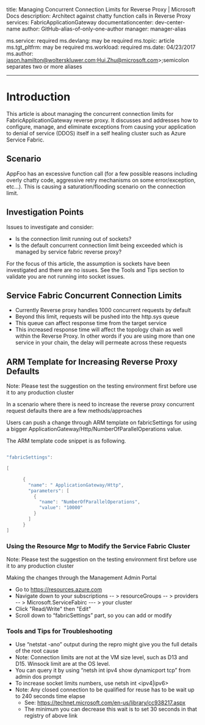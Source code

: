 title: Managing Concurrent Connection Limits for Reverse Proxy | Microsoft Docs
description: Architect against chatty function calls in Reverse Proxy
services: FabricApplicationGateway
documentationcenter: dev-center-name
author: GitHub-alias-of-only-one-author
manager: manager-alias



ms.service: required
ms.devlang: may be required
ms.topic: article
ms.tgt_pltfrm: may be required
ms.workload: required
ms.date: 04/23/2017
ms.author: jason.hamilton@wolterskluwer.com;Hui.Zhu@microsoft.com>;semicolon separates two or more aliases

---

# Introduction

This article is about managing the concurrent connection limits for FabricApplicationGateway reverse proxy. It discusses and addresses how to configure, manage, and eliminate exceptions from causing your application to denial of service (DDOS) itself in a self healing cluster such as Azure Service Fabric.

## Scenario

AppFoo has an excessive function call (for a few possible reasons including overly chatty code, aggressive retry mechanisms on some error/exception, etc...).  This is causing a saturation/flooding scenario on the connection limit.

## Investigation Points

Issues to investigate and consider:

- Is the connection limit running out of sockets? 
- Is the default concurrent connection limit being exceeded which is managed by service fabric reverse proxy?

For the focus of this article, the assumption is sockets have been investigated and there are no issues.  See the Tools and Tips section to validate you are not running into socket issues.

## Service Fabric Concurrent Connection Limits

- Currently Reverse proxy handles 1000 concurrent requests by default
- Beyond this limit, requests will be pushed into the http.sys queue
- This queue can affect response time from the target service
- This increased response time will affect the topology chain as well within the Reverse Proxy.  In other words if you are using more than one service in your chain, the delay will permeate across these requests

## ARM Template for Increasing Reverse Proxy Defaults

Note: Please test the suggestion on the testing environment first before use it to any production cluster

In a scenario where there is need to increase the reverse proxy concurrent request defaults there are a few methods/approaches

Users can push a change through ARM template on fabricSettings for using a bigger ApplicationGateway/Http/NumberOfParallelOperations value.

The ARM template code snippet is as following.

```c#

"fabricSettings": 

[

      {
        "name": " ApplicationGateway/Http",
        "parameters": [
          {
            "name": "NumberOfParallelOperations",
            "value": "10000"
          }
        ]
      }
]

```

### Using the Resource Mgr to Modify the Service Fabric Cluster

Note: Please test the suggestion on the testing environment first before use it to any production cluster

Making the changes through the Management Admin Portal

- Go to https://resources.azure.com 
- Navigate down to your subscriptions -- >  resourceGroups -- > providers -- > Microsoft.ServiceFabirc --- > your cluster
- Click "Read/Write" then "Edit"
- Scroll down to “fabricSettings” part, so you can add or modify


### Tools and Tips for Troubleshooting

- Use “netstat -ano” output during the repro might give you the full details of the root cause
- Note: Connection limits are not at the VM size level, such as D13 and D15. Winsock limit are at the OS level.
- You can query it by using “netsh int ipv4 show dynamicport tcp” from admin dos prompt
- To increase socket limits numbers, use netsh int <ipv4|ipv6> 
- Note: Any closed connection to be qualified for reuse has to be wait up to 240 seconds time elapse
  - See: https://technet.microsoft.com/en-us/library/cc938217.aspx
  - The minimum you can decrease this wait is to set 30 seconds in that registry of above link



